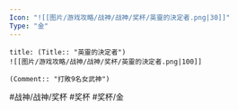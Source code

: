```yaml
---
Icon: "![[图片/游戏攻略/战神/战神/奖杯/英靈的決定者.png|30]]"
Type: "金"
---
```

```ad-common-gold-trophy
title: (Title:: "英靈的決定者")
![[图片/游戏攻略/战神/战神/奖杯/英靈的決定者.png|100]]

(Comment:: "打敗9名女武神")
```

#战神/战神/奖杯 #奖杯 #奖杯/金

